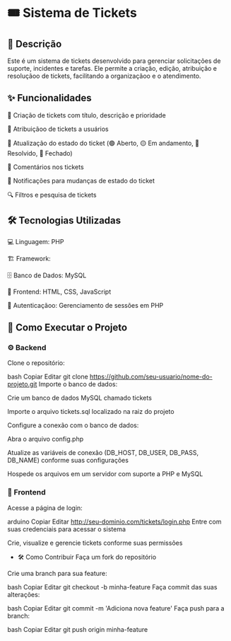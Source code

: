 # 🎟️ Sistema de Tickets

## 📌 Descrição
Este é um sistema de tickets desenvolvido para gerenciar solicitações de suporte, incidentes e tarefas. Ele permite a criação, edição, atribuição e resoluçãoo de tickets, facilitando a organizaçãoo e o atendimento.

## ✨ Funcionalidades
📝 Criação de tickets com título, descrição e prioridade

👤 Atribuiçãoo de tickets a usuários

🔄 Atualização do estado do ticket (🟢 Aberto, 🟡 Em andamento, 🔵 Resolvido, 🔴 Fechado)

💬 Comentários nos tickets

🔔 Notificações para mudanças de estado do ticket

🔍 Filtros e pesquisa de tickets

## 🛠️ Tecnologias Utilizadas
💻 Linguagem: PHP

🏗️ Framework:  

🗄️ Banco de Dados: MySQL

🎨 Frontend: HTML, CSS, JavaScript

🔑 Autenticaçãoo: Gerenciamento de sessões em PHP

## 🚀 Como Executar o Projeto
### ⚙️ Backend
Clone o repositório:

bash
Copiar
Editar
git clone https://github.com/seu-usuario/nome-do-projeto.git
Importe o banco de dados:

Crie um banco de dados MySQL chamado tickets

Importe o arquivo tickets.sql localizado na raiz do projeto

Configure a conexão com o banco de dados:

Abra o arquivo config.php

Atualize as variáveis de conexão (DB_HOST, DB_USER, DB_PASS, DB_NAME) conforme suas configurações

Hospede os arquivos em um servidor com suporte a PHP e MySQL

### 🎨 Frontend
Acesse a página de login:

arduino
Copiar
Editar
http://seu-dominio.com/tickets/login.php
Entre com suas credenciais para acessar o sistema

Crie, visualize e gerencie tickets conforme suas permissões

- 🛠️ Como Contribuir
Faça um fork do repositório

Crie uma branch para sua feature:

bash
Copiar
Editar
git checkout -b minha-feature
Faça commit das suas alterações:

bash
Copiar
Editar
git commit -m 'Adiciona nova feature'
Faça push para a branch:

bash
Copiar
Editar
git push origin minha-feature
